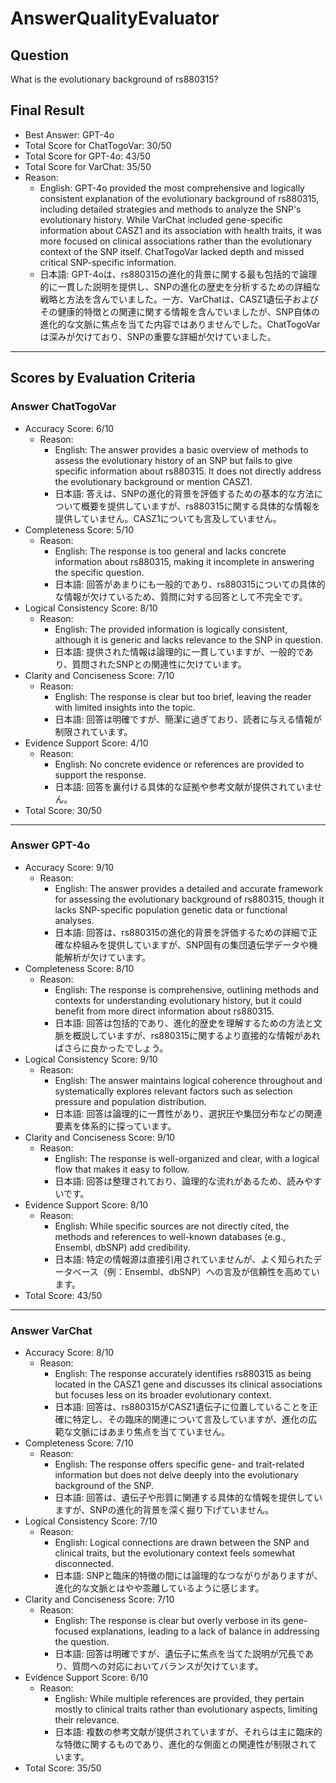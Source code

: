 # AnswerQualityEvaluator

## Question

What is the evolutionary background of rs880315?

## Final Result

- Best Answer: GPT-4o
- Total Score for ChatTogoVar: 30/50
- Total Score for GPT-4o: 43/50
- Total Score for VarChat: 35/50
- Reason:
  - English: GPT-4o provided the most comprehensive and logically consistent explanation of the evolutionary background of rs880315, including detailed strategies and methods to analyze the SNP's evolutionary history. While VarChat included gene-specific information about CASZ1 and its association with health traits, it was more focused on clinical associations rather than the evolutionary context of the SNP itself. ChatTogoVar lacked depth and missed critical SNP-specific information.
  - 日本語: GPT-4oは、rs880315の進化的背景に関する最も包括的で論理的に一貫した説明を提供し、SNPの進化の歴史を分析するための詳細な戦略と方法を含んでいました。一方、VarChatは、CASZ1遺伝子およびその健康的特徴との関連に関する情報を含んでいましたが、SNP自体の進化的な文脈に焦点を当てた内容ではありませんでした。ChatTogoVarは深みが欠けており、SNPの重要な詳細が欠けていました。

---

## Scores by Evaluation Criteria

### Answer ChatTogoVar
- Accuracy Score: 6/10
  - Reason: 
    - English: The answer provides a basic overview of methods to assess the evolutionary history of an SNP but fails to give specific information about rs880315. It does not directly address the evolutionary background or mention CASZ1.
    - 日本語: 答えは、SNPの進化的背景を評価するための基本的な方法について概要を提供していますが、rs880315に関する具体的な情報を提供していません。CASZ1についても言及していません。
- Completeness Score: 5/10
  - Reason: 
    - English: The response is too general and lacks concrete information about rs880315, making it incomplete in answering the specific question.
    - 日本語: 回答があまりにも一般的であり、rs880315についての具体的な情報が欠けているため、質問に対する回答として不完全です。
- Logical Consistency Score: 8/10
  - Reason: 
    - English: The provided information is logically consistent, although it is generic and lacks relevance to the SNP in question.
    - 日本語: 提供された情報は論理的に一貫していますが、一般的であり、質問されたSNPとの関連性に欠けています。
- Clarity and Conciseness Score: 7/10
  - Reason: 
    - English: The response is clear but too brief, leaving the reader with limited insights into the topic.
    - 日本語: 回答は明確ですが、簡潔に過ぎており、読者に与える情報が制限されています。
- Evidence Support Score: 4/10
  - Reason: 
    - English: No concrete evidence or references are provided to support the response.
    - 日本語: 回答を裏付ける具体的な証拠や参考文献が提供されていません。
- Total Score: 30/50

---

### Answer GPT-4o
- Accuracy Score: 9/10
  - Reason: 
    - English: The answer provides a detailed and accurate framework for assessing the evolutionary background of rs880315, though it lacks SNP-specific population genetic data or functional analyses.
    - 日本語: 回答は、rs880315の進化的背景を評価するための詳細で正確な枠組みを提供していますが、SNP固有の集団遺伝学データや機能解析が欠けています。
- Completeness Score: 8/10
  - Reason: 
    - English: The response is comprehensive, outlining methods and contexts for understanding evolutionary history, but it could benefit from more direct information about rs880315.
    - 日本語: 回答は包括的であり、進化的歴史を理解するための方法と文脈を概説していますが、rs880315に関するより直接的な情報があればさらに良かったでしょう。
- Logical Consistency Score: 9/10
  - Reason: 
    - English: The answer maintains logical coherence throughout and systematically explores relevant factors such as selection pressure and population distribution.
    - 日本語: 回答は論理的に一貫性があり、選択圧や集団分布などの関連要素を体系的に探っています。
- Clarity and Conciseness Score: 9/10
  - Reason: 
    - English: The response is well-organized and clear, with a logical flow that makes it easy to follow.
    - 日本語: 回答は整理されており、論理的な流れがあるため、読みやすいです。
- Evidence Support Score: 8/10
  - Reason: 
    - English: While specific sources are not directly cited, the methods and references to well-known databases (e.g., Ensembl, dbSNP) add credibility.
    - 日本語: 特定の情報源は直接引用されていませんが、よく知られたデータベース（例：Ensembl、dbSNP）への言及が信頼性を高めています。
- Total Score: 43/50

---

### Answer VarChat
- Accuracy Score: 8/10
  - Reason: 
    - English: The response accurately identifies rs880315 as being located in the CASZ1 gene and discusses its clinical associations but focuses less on its broader evolutionary context.
    - 日本語: 回答は、rs880315がCASZ1遺伝子に位置していることを正確に特定し、その臨床的関連について言及していますが、進化の広範な文脈にはあまり焦点を当てていません。
- Completeness Score: 7/10
  - Reason: 
    - English: The response offers specific gene- and trait-related information but does not delve deeply into the evolutionary background of the SNP.
    - 日本語: 回答は、遺伝子や形質に関連する具体的な情報を提供していますが、SNPの進化的背景を深く掘り下げていません。
- Logical Consistency Score: 7/10
  - Reason: 
    - English: Logical connections are drawn between the SNP and clinical traits, but the evolutionary context feels somewhat disconnected.
    - 日本語: SNPと臨床的特徴の間には論理的なつながりがありますが、進化的な文脈とはやや乖離しているように感じます。
- Clarity and Conciseness Score: 7/10
  - Reason: 
    - English: The response is clear but overly verbose in its gene-focused explanations, leading to a lack of balance in addressing the question.
    - 日本語: 回答は明確ですが、遺伝子に焦点を当てた説明が冗長であり、質問への対応においてバランスが欠けています。
- Evidence Support Score: 6/10
  - Reason: 
    - English: While multiple references are provided, they pertain mostly to clinical traits rather than evolutionary aspects, limiting their relevance.
    - 日本語: 複数の参考文献が提供されていますが、それらは主に臨床的な特徴に関するものであり、進化的な側面との関連性が制限されています。
- Total Score: 35/50